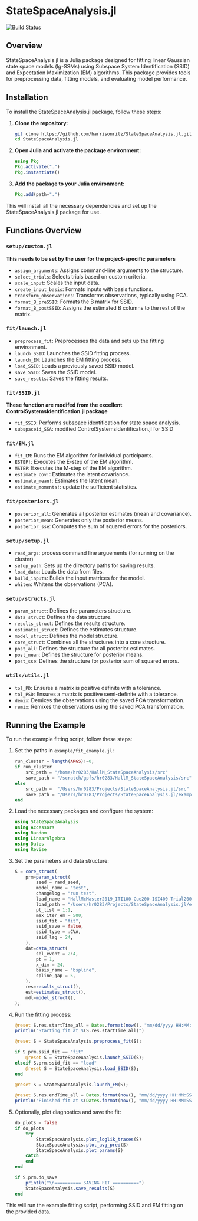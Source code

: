 # StateSpaceAnalysis.jl

[![Build Status](https://github.com/harrisonritz/StateSpaceAnalysis.jl/actions/workflows/CI.yml/badge.svg?branch=main)](https://github.com/harrisonritz/StateSpaceAnalysis.jl/actions/workflows/CI.yml?query=branch%3Amain)


## Overview

StateSpaceAnalysis.jl is a Julia package designed for fitting linear Gaussian state space models (lg-SSMs) using Subspace System Identification (SSID) and Expectation Maximization (EM) algorithms. This package provides tools for preprocessing data, fitting models, and evaluating model performance.


## Installation

To install the StateSpaceAnalysis.jl package, follow these steps:

1. **Clone the repository:**
    ```sh
    git clone https://github.com/harrisonritz/StateSpaceAnalysis.jl.git
    cd StateSpaceAnalysis.jl
    ```

2. **Open Julia and activate the package environment:**
    ```julia
    using Pkg
    Pkg.activate(".")
    Pkg.instantiate()
    ```

3. **Add the package to your Julia environment:**
    ```julia
    Pkg.add(path=".")
    ```

This will install all the necessary dependencies and set up the StateSpaceAnalysis.jl package for use.



## Functions Overview

### `setup/custom.jl`
**This needs to be set by the user for the project-specific parameters**
- `assign_arguments`: Assigns command-line arguments to the structure.
- `select_trials`: Selects trials based on custom criteria.
- `scale_input`: Scales the input data.
- `create_input_basis`: Formats inputs with basis functions.
- `transform_observations`: Transforms observations, typically using PCA.
- `format_B_preSSID`: Formats the B matrix for SSID.
- `format_B_postSSID`: Assigns the estimated B columns to the rest of the matrix.

### `fit/launch.jl`
- `preprocess_fit`: Preprocesses the data and sets up the fitting environment.
- `launch_SSID`: Launches the SSID fitting process.
- `launch_EM`: Launches the EM fitting process.
- `load_SSID`: Loads a previously saved SSID model.
- `save_SSID`: Saves the SSID model.
- `save_results`: Saves the fitting results.

### `fit/SSID.jl`
**These function are modifed from the excellent ControlSystemsIdentification.jl package**
- `fit_SSID`: Performs subspace identification for state space analysis.
- `subspaceid_SSA`: modified ControlSystemsIdentification.jl for SSID

### `fit/EM.jl`
- `fit_EM`: Runs the EM algorithm for individual participants.
- `ESTEP!`: Executes the E-step of the EM algorithm.
- `MSTEP`: Executes the M-step of the EM algorithm.
- `estimate_cov!`: Estimates the latent covariance.
- `estimate_mean!`: Estimates the latent mean.
- `estimate_moments!`: update the sufficient statistics.


### `fit/posteriors.jl`
- `posterior_all`: Generates all posterior estimates (mean and covariance).
- `posterior_mean`: Generates only the posterior means.
- `posterior_sse`: Computes the sum of squared errors for the posteriors.


### `setup/setup.jl`
- `read_args`: process command line arguements (for running on the cluster)
- `setup_path`: Sets up the directory paths for saving results.
- `load_data`: Loads the data from files.
- `build_inputs`: Builds the input matrices for the model.
- `whiten`: Whitens the observations (PCA).

### `setup/structs.jl`
- `param_struct`: Defines the parameters structure.
- `data_struct`: Defines the data structure.
- `results_struct`: Defines the results structure.
- `estimates_struct`: Defines the estimates structure.
- `model_struct`: Defines the model structure.
- `core_struct`: Combines all the structures into a core structure.
- `post_all`: Defines the structure for all posterior estimates.
- `post_mean`: Defines the structure for posterior means.
- `post_sse`: Defines the structure for posterior sum of squared errors.

### `utils/utils.jl`
- `tol_PD`: Ensures a matrix is positive definite with a tolerance.
- `tol_PSD`: Ensures a matrix is positive semi-definite with a tolerance.
- `demix`: Demixes the observations using the saved PCA transformation.
- `remix`: Remixes the observations using the saved PCA transformation.








## Running the Example
To run the example fitting script, follow these steps:

1. Set the paths in `example/fit_example.jl`:
    ```julia
    run_cluster = length(ARGS)!=0;
    if run_cluster
        src_path = "/home/hr0283/HallM_StateSpaceAnalysis/src"
        save_path = "/scratch/gpfs/hr0283/HallM_StateSpaceAnalysis/src";
    else 
        src_path =  "/Users/hr0283/Projects/StateSpaceAnalysis.jl/src"
        save_path = "/Users/hr0283/Projects/StateSpaceAnalysis.jl/example";
    end
    ```

2. Load the necessary packages and configure the system:
    ```julia
    using StateSpaceAnalysis
    using Accessors
    using Random
    using LinearAlgebra
    using Dates
    using Revise
    ```

3. Set the parameters and data structure:
    ```julia
    S = core_struct(
        prm=param_struct(
            seed = rand_seed,
            model_name = "test",
            changelog = "run test",
            load_name = "HallMcMaster2019_ITI100-Cue200-ISI400-Trial200_srate@125_filt@0-30",
            load_path = "/Users/hr0283/Projects/StateSpaceAnalysis.jl/example/example-data",
            pt_list = 1:1,
            max_iter_em = 500,
            ssid_fit = "fit",
            ssid_save = false,
            ssid_type = :CVA,
            ssid_lag = 24,
        ),
        dat=data_struct(
            sel_event = 2:4,
            pt = 1,
            x_dim = 24,
            basis_name = "bspline",
            spline_gap = 5,
        ),
        res=results_struct(),
        est=estimates_struct(),
        mdl=model_struct(),
    );
    ```

4. Run the fitting process:
    ```julia
    @reset S.res.startTime_all = Dates.format(now(), "mm/dd/yyyy HH:MM:SS");
    println("Starting fit at $(S.res.startTime_all)")

    @reset S = StateSpaceAnalysis.preprocess_fit(S);

    if S.prm.ssid_fit == "fit"
        @reset S = StateSpaceAnalysis.launch_SSID(S);
    elseif S.prm.ssid_fit == "load"
        @reset S = StateSpaceAnalysis.load_SSID(S);
    end

    @reset S = StateSpaceAnalysis.launch_EM(S);

    @reset S.res.endTime_all = Dates.format(now(), "mm/dd/yyyy HH:MM:SS");
    println("Finished fit at $(Dates.format(now(), "mm/dd/yyyy HH:MM:SS"))")
    ```

5. Optionally, plot diagnostics and save the fit:
    ```julia
    do_plots = false
    if do_plots
        try
            StateSpaceAnalysis.plot_loglik_traces(S)
            StateSpaceAnalysis.plot_avg_pred(S)
            StateSpaceAnalysis.plot_params(S)
        catch
        end
    end

    if S.prm.do_save
        println("\n========== SAVING FIT ==========")
        StateSpaceAnalysis.save_results(S)
    end
    ```

This will run the example fitting script, performing SSID and EM fitting on the provided data.


